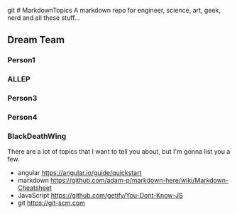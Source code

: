 git # MarkdownTopics
A markdown repo for engineer, science, art, geek, nerd and all these stuff... 

## Dream Team

### Person1

### ALLEP

### Person3

### Person4

### BlackDeathWing
There are a lot of topics that I want to tell you about, but I'm gonna list you a few. 
* angular https://angular.io/guide/quickstart
* markdown https://github.com/adam-p/markdown-here/wiki/Markdown-Cheatsheet
* JavaScript https://github.com/getify/You-Dont-Know-JS
* git https://git-scm.com
